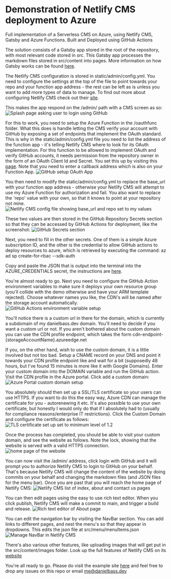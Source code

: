 # Demonstration of Netlify CMS deployment to Azure

 Full implementation of a Serverless CMS on Azure, using Netlify CMS, Gatsby and Azure Functions. Built and Deployed using GitHub Actions

 The solution consists of a Gatsby app stored in the root of the repository, with most relevant code stored in src.
 This Gatsby app processes the markdown files stored in src/content into pages. More information on how Gatsby works can be found [here](https://www.gatsbyjs.com/).

 The Netlify CMS configuration is stored in static/admin/config.yml. You need to configure the settings at the top of the file to point towards your repo and your function app address - the rest can be left as is unless you want to add more types of data to manage. To find out more about configuring Netlify CMS check out their [site](https://www.netlifycms.org/docs/github-backend/).

 This makes the app respond on the /admin/ path with a CMS screen as so:
 ![Splash page asking user to login using GitHub](https://github.com/deepbass/serverless-cms-azure/raw/main/readme-images/serverless-cms-admin-login.PNG)

 For this to work, you need to setup the Azure Function in the /oauthfunc folder. What this does is handle letting the CMS verify your account with GitHub by exposing a set of endpoints that implement the OAuth standard. This is why in the static/admin/config.yml file you need to list the address of the function app - it's telling Netlify CMS where to look for its OAuth implementation. For this function to be allowed to implement OAuth and verify GitHub accounts, it needs permission from the repository owner in the form of an OAuth Client Id and Secret. You set this up by visiting this [page](https://github.com/settings/applications/new). Note that you need to enter a callback address which is also on your Function App.
 ![GitHub setup OAuth App](https://github.com/deepbass/serverless-cms-azure/raw/main/readme-images/serverless-cms-github-oauth-app.PNG)

 You then need to modify the static/admin/config.yml to replace the base_url with your function app address - otherwise your Netlify CMS will attempt to use my Azure Function for authorization and fail. You also want to replace the 'repo' value with your own, so that it knows to point at your repository not mine.
 ![Netlify CMS config file showing base_url and repo set to my values](https://github.com/deepbass/serverless-cms-azure/raw/main/readme-images/serverless-cms-netlify-config.PNG)

 These two values are then stored in the GitHub Repository Secrets section so that they can be accessed by GitHub Actions for deployment, like the screenshot:
 ![GitHub Secrets section](https://github.com/deepbass/serverless-cms-azure/raw/main/readme-images/serverless-cms-github-secrets.PNG)

 Next, you need to fill in the other secrets. One of them is a simple Azure subscription ID, and the other is the credential to allow GitHub actions to deploy resources to azure, which is retrieved by executing the command: az ad sp create-for-rbac --sdk-auth

 Copy and paste the JSON that is output into the terminal into the AZURE_CREDENTIALS secret, the instructions are [here](https://github.com/marketplace/actions/azure-login).

 You're almost ready to go. Next you need to configure the GitHub Action environment variables to make sure it deploys your own resource group (you'll collide with the demo otherwise and have your ARM template rejected). Choose whatever names you like, the CDN's will be named after the storage account automatically.
 ![GitHub Actions environment variable setup](https://github.com/deepbass/serverless-cms-azure/raw/main/readme-images/serverless-cms-github-actions-env.PNG)

 You'll notice there is a custom url in there for the domain, which is currently a subdomain of my danielbass.dev domain. You'll need to decide if you want a custom url or not. If you aren't bothered about the custom domain you can use the CDN profile endpoint, which takes the form cdn-endpoint-{storageAccountName}.azureedge.net

 If you, on the other hand, wish to use the custom domain, it is a little involved but not too bad. Setup a CNAME record on your DNS and point it towards your CDN profile endpoint like and wait for a bit (supposedly 48 hours, but I've found 15 minutes is more like it with Google Domains). Enter your custom domain into the DOMAIN variable and run the GitHub action. Visit the CDN profile in the Azure portal. Click add a custom domain:
 ![Azure Portal custom domain setup](https://github.com/deepbass/serverless-cms-azure/raw/main/readme-images/serverless-cms-azure-custom-domain.PNG)

 You absolutely should then set up a SSL/TLS certificate so your users can use HTTPS. If you want to do this the easy way, Azure CDN can manage the certificate for you - autorenewing it etc. It's also possible to use your own certificate, but honestly I would only do that if I absolutely had to (usually for compliance reasons/enterprise IT restrictions). Click the Custom Domain and configure the certificate as follows:
 ![TLS certificate set up set to minimum level of 1.2](https://github.com/deepbass/serverless-cms-azure/raw/main/readme-images/serverless-cms-azure-tls-certificate.PNG)

 Once the process has completed, you should be able to visit your custom domain, and see the website as follows. Note the lock, showing that the website is served with a valid HTTPS connection.
 ![home page of the website](https://github.com/deepbass/serverless-cms-azure/raw/main/readme-images/serverless-cms-home-page.PNG)

 You can now visit the /admin/ address, click login with GitHub and it will prompt you to authorize Netlify CMS to login to GitHub on your behalf. That's because Netlify CMS will change the content of the website by doing commits on your behalf and changing the markdown files (and JSON files for the menu bar). Once you are past that you will reach the home page of Netlify CMS:
 ![Netlify CMS list of index, about and contact us pages](https://github.com/deepbass/serverless-cms-azure/raw/main/readme-images/serverless-cms-list-pages.PNG)

 You can then edit pages using the easy to use rich text editor. When you click publish, Netlify CMS will make a commit to main, and trigger a build and release.
 ![Rich text editor of About page](https://github.com/deepbass/serverless-cms-azure/raw/main/readme-images/serverless-cms-richtexteditor.PNG)

 You can edit the navigation bar by visiting the NavBar section. You can add links to different pages, and nest the menu's so that they appear in dropdowns. This edits the json file at src/menu/menuItems.json
 ![Manage NavBar in Netlify CMS](https://github.com/deepbass/serverless-cms-azure/raw/main/readme-images/serverless-cms-edit-navbar.PNG)

 There's also various other features, like uploading images that will get put in the src/content/images folder. Look up the full features of Netlify CMS on its [website](https://www.netlifycms.org/)

 You're all ready to go. Please do visit the example site [here](https://site64pmuoznmv7fi.z13.web.core.windows.net/) and feel free to drop any issues on this repo or email me@danielbass.dev
